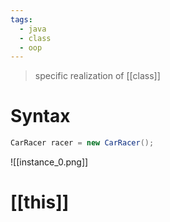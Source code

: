 ```yaml
---
tags:
  - java
  - class
  - oop
---
```

> specific realization of [[class]]


# Syntax
```Java
CarRacer racer = new CarRacer();
```


![[instance_0.png]]

# [[this]]